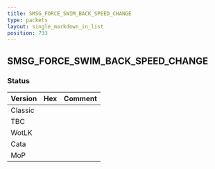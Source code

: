 ```yaml
---
title: SMSG_FORCE_SWIM_BACK_SPEED_CHANGE
type: packets
layout: single_markdown_in_list
position: 733
---
```


## SMSG_FORCE_SWIM_BACK_SPEED_CHANGE

### Status

Version | Hex | Comment
---------- | ---------- | ---------- 
Classic |  |  
TBC |  |  
WotLK |  |  
Cata |  |  
MoP |  |  